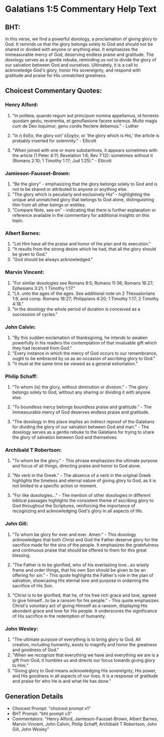 # Galatians 1:5 Commentary Help Text

## BHT:
In this verse, we find a powerful doxology, a proclamation of giving glory to God. It reminds us that the glory belongs solely to God and should not be shared or divided with anyone or anything else. It emphasizes the immeasurable mercy of God, deserving endless praise and gratitude. The doxology serves as a gentle rebuke, reminding us not to divide the glory of our salvation between God and ourselves. Ultimately, it is a call to acknowledge God's glory, honor His sovereignty, and respond with gratitude and praise for His unmatched greatness.

## Choicest Commentary Quotes:
### Henry Alford:
1. "In politeia, quando regum aut principum nomina appellamus, id honesto quodam gestu, reverentia, et genuflexione facere solemus. Multo magis cum de Deo loquimur, genu cordis flectere debemus." - Luther

2. "In ἡ δόξα, the glory κατʼ ἐξοχήν, or 'the glory which is His,' the article is probably inserted for solemnity." - Ellicott

3. "When joined with one or more substantives, it appears sometimes with the article (1 Peter 4:11; Revelation 1:6; Rev 7:12): sometimes without it (Romans 2:10; 1 Timothy 1:17; Jud 1:25)." - Ellicott

### Jamieson-Fausset-Brown:
1. "Be the glory" - emphasizing that the glory belongs solely to God and is not to be shared or attributed to anyone or anything else.
2. "The glory which is peculiarly and exclusively His" - highlighting the unique and unmatched glory that belongs to God alone, distinguishing Him from all other beings or entities.
3. "Compare Note, see on" - indicating that there is further explanation or reference available in the commentary for additional insights on this topic.

### Albert Barnes:
1. "Let Him have all the praise and honor of the plan and its execution."
2. "It results from the strong desire which he had, that all the glory should be given to God."
3. "God should be always acknowledged."

### Marvin Vincent:
1. "For similar doxologies see Romans 9:5; Romans 11:36; Romans 16:27; Ephesians 3:21; 1 Timothy 1:17." 
2. "Lit. unto the ages of the ages. See additional note on 2 Thessalonians 1:9, and comp. Romans 16:27; Philippians 4:20; 1 Timothy 1:17; 2 Timothy 4:18."
3. "In the doxology the whole period of duration is conceived as a succession of cycles."

### John Calvin:
1. "By this sudden exclamation of thanksgiving, he intends to awaken powerfully in his readers the contemplation of that invaluable gift which they had received from God."
2. "Every instance in which the mercy of God occurs to our remembrance, ought to be embraced by us as an occasion of ascribing glory to God."
3. "It must at the same time be viewed as a general exhortation."

### Philip Schaff:
1. "To whom (is) the glory, without diminution or division." - The glory belongs solely to God, without any sharing or dividing it with anyone else. 

2. "To boundless mercy belongs boundless praise and gratitude." - The immeasurable mercy of God deserves endless praise and gratitude. 

3. "The doxology in this place implies an indirect reproof of the Galatians for dividing the glory of our salvation between God and man." - The doxology serves as a gentle rebuke to the Galatians for trying to share the glory of salvation between God and themselves.

### Archibald T Robertson:
1. "To whom be the glory." - This phrase emphasizes the ultimate purpose and focus of all things, directing praise and honor to God alone.

2. "No verb in the Greek." - The absence of a verb in the original Greek highlights the timeless and eternal nature of giving glory to God, as it is not limited to a specific action or moment.

3. "For like doxologies..." - The mention of other doxologies in different biblical passages highlights the consistent theme of ascribing glory to God throughout the Scriptures, reinforcing the importance of recognizing and acknowledging God's glory in all aspects of life.

### John Gill:
1. "To whom be glory for ever and ever. Amen." - This doxology acknowledges that both Christ and God the Father deserve glory for the sacrifice made for the sins of the people. It emphasizes the gratefulness and continuous praise that should be offered to them for this great blessing.

2. "The Father is to be glorified, who of his everlasting love...so wisely frame and order things, that his own Son should be given to be an offering for sin." - This quote highlights the Father's role in the plan of salvation, showcasing His eternal love and purpose in ordaining the sacrifice of His Son.

3. "Christ is to be glorified, that he, of his free rich grace and love, agreed to give himself...to be a ransom for his people." - This quote emphasizes Christ's voluntary act of giving Himself as a ransom, displaying His abundant grace and love for His people. It underscores the significance of His sacrifice in the redemption of humanity.

### John Wesley:
1. "The ultimate purpose of everything is to bring glory to God. All creation, including humanity, exists to magnify and honor the greatness and goodness of God."
2. "When we recognize that everything we have and everything we are is a gift from God, it humbles us and directs our focus towards giving glory to Him."
3. "Giving glory to God means acknowledging His sovereignty, His power, and His goodness in all aspects of our lives. It is a response of gratitude and praise for who He is and what He has done."


## Generation Details
- Choicest Prompt: "choicest prompt v1"
- BHT Prompt: "bht prompt v3"
- Commentators: "Henry Alford, Jamieson-Fausset-Brown, Albert Barnes, Marvin Vincent, John Calvin, Philip Schaff, Archibald T Robertson, John Gill, John Wesley"
